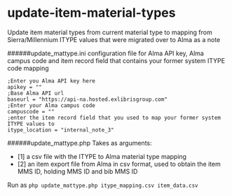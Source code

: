 # update-item-material-types
Update item material types from current material type to mapping from Sierra/Millennium ITYPE values that were migrated over to Alma as a note

######update_mattype.ini
configuration file for Alma API key, Alma campus code and item record field that contains your former system ITYPE code mapping

```
;Enter you Alma API key here
apikey = ""
;Base Alma API url
baseurl = "https://api-na.hosted.exlibrisgroup.com"
;Enter your Alma campus code
campuscode = ""
;enter the item record field that you used to map your former system ITYPE values to
itype_location = "internal_note_3"
```

######update_mattype.php
Takes as arguments: 
   - [1] a csv file with the ITYPE to Alma material type mapping 
   - [2] an item export file from Alma in csv format, used to obtain the item MMS ID, holding MMS ID and bib MMS ID

Run as `php update_mattype.php itype_mapping.csv item_data.csv`
 
  

